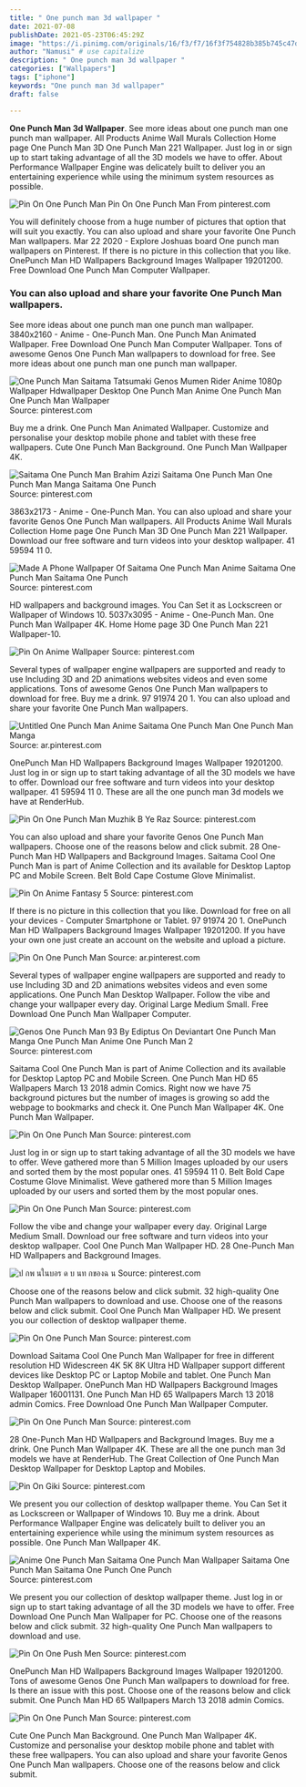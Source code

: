 ```yaml
---
title: " One punch man 3d wallpaper "
date: 2021-07-08
publishDate: 2021-05-23T06:45:29Z
image: "https://i.pinimg.com/originals/16/f3/f7/16f3f754828b385b745c47dbb8ab1661.jpg"
author: "Namusi" # use capitalize
description: " One punch man 3d wallpaper "
categories: ["Wallpapers"]
tags: ["iphone"]
keywords: "One punch man 3d wallpaper"
draft: false

---
```



**One Punch Man 3d Wallpaper**. See more ideas about one punch man one punch man wallpaper. All Products Anime Wall Murals Collection Home page One Punch Man 3D One Punch Man 221 Wallpaper. Just log in or sign up to start taking advantage of all the 3D models we have to offer. About Performance Wallpaper Engine was delicately built to deliver you an entertaining experience while using the minimum system resources as possible.

![Pin On One Punch Man](https://i.pinimg.com/originals/16/f3/f7/16f3f754828b385b745c47dbb8ab1661.jpg "Pin On One Punch Man")
Pin On One Punch Man From pinterest.com


You will definitely choose from a huge number of pictures that option that will suit you exactly. You can also upload and share your favorite One Punch Man wallpapers. Mar 22 2020 - Explore Joshuas board One punch man wallpapers on Pinterest. If there is no picture in this collection that you like. OnePunch Man HD Wallpapers Background Images Wallpaper 19201200. Free Download One Punch Man Computer Wallpaper.

### You can also upload and share your favorite One Punch Man wallpapers.

See more ideas about one punch man one punch man wallpaper. 3840x2160 - Anime - One-Punch Man. One Punch Man Animated Wallpaper. Free Download One Punch Man Computer Wallpaper. Tons of awesome Genos One Punch Man wallpapers to download for free. See more ideas about one punch man one punch man wallpaper.


![One Punch Man Saitama Tatsumaki Genos Mumen Rider Anime 1080p Wallpaper Hdwallpaper Desktop One Punch Man Anime One Punch Man One Punch Man Wallpaper](https://i.pinimg.com/originals/8a/9e/b2/8a9eb226805a07f9240390025decbaa6.jpg "One Punch Man Saitama Tatsumaki Genos Mumen Rider Anime 1080p Wallpaper Hdwallpaper Desktop One Punch Man Anime One Punch Man One Punch Man Wallpaper")
Source: pinterest.com

Buy me a drink. One Punch Man Animated Wallpaper. Customize and personalise your desktop mobile phone and tablet with these free wallpapers. Cute One Punch Man Background. One Punch Man Wallpaper 4K.

![Saitama One Punch Man Brahim Azizi Saitama One Punch Man One Punch Man Manga Saitama One Punch](https://i.pinimg.com/originals/7c/da/db/7cdadb2da80aa7baeda9d6661ee04d6e.jpg "Saitama One Punch Man Brahim Azizi Saitama One Punch Man One Punch Man Manga Saitama One Punch")
Source: pinterest.com

3863x2173 - Anime - One-Punch Man. You can also upload and share your favorite Genos One Punch Man wallpapers. All Products Anime Wall Murals Collection Home page One Punch Man 3D One Punch Man 221 Wallpaper. Download our free software and turn videos into your desktop wallpaper. 41 59594 11 0.

![Made A Phone Wallpaper Of Saitama One Punch Man Anime Saitama One Punch Man Saitama One Punch](https://i.pinimg.com/originals/de/1c/ac/de1cac3069c4be51ccfda0d42d04920d.jpg "Made A Phone Wallpaper Of Saitama One Punch Man Anime Saitama One Punch Man Saitama One Punch")
Source: pinterest.com

HD wallpapers and background images. You Can Set it as Lockscreen or Wallpaper of Windows 10. 5037x3095 - Anime - One-Punch Man. One Punch Man Wallpaper 4K. Home Home page 3D One Punch Man 221 Wallpaper-10.

![Pin On Anime Wallpaper](https://i.pinimg.com/474x/96/f5/d7/96f5d720b505caf3e762dbfd79d55704.jpg "Pin On Anime Wallpaper")
Source: pinterest.com

Several types of wallpaper engine wallpapers are supported and ready to use Including 3D and 2D animations websites videos and even some applications. Tons of awesome Genos One Punch Man wallpapers to download for free. Buy me a drink. 97 91974 20 1. You can also upload and share your favorite One Punch Man wallpapers.

![Untitled One Punch Man Anime Saitama One Punch Man One Punch Man Manga](https://i.pinimg.com/originals/c9/66/fe/c966fecb81bf7beda71abd9cbb2940f0.jpg "Untitled One Punch Man Anime Saitama One Punch Man One Punch Man Manga")
Source: ar.pinterest.com

OnePunch Man HD Wallpapers Background Images Wallpaper 19201200. Just log in or sign up to start taking advantage of all the 3D models we have to offer. Download our free software and turn videos into your desktop wallpaper. 41 59594 11 0. These are all the one punch man 3d models we have at RenderHub.

![Pin On One Punch Man Muzhik B Ye Raz](https://i.pinimg.com/originals/60/8f/6f/608f6ff93f7c2bcc3ef9681767f9fd41.jpg "Pin On One Punch Man Muzhik B Ye Raz")
Source: pinterest.com

You can also upload and share your favorite Genos One Punch Man wallpapers. Choose one of the reasons below and click submit. 28 One-Punch Man HD Wallpapers and Background Images. Saitama Cool One Punch Man is part of Anime Collection and its available for Desktop Laptop PC and Mobile Screen. Belt Bold Cape Costume Glove Minimalist.

![Pin On Anime Fantasy 5](https://i.pinimg.com/originals/23/15/93/2315933c57137d5a10c8fb7efd4cbd59.jpg "Pin On Anime Fantasy 5")
Source: pinterest.com

If there is no picture in this collection that you like. Download for free on all your devices - Computer Smartphone or Tablet. 97 91974 20 1. OnePunch Man HD Wallpapers Background Images Wallpaper 19201200. If you have your own one just create an account on the website and upload a picture.

![Pin On One Punch Man](https://i.pinimg.com/736x/c6/55/70/c655706e2456dd2c3b6aaac9d4bf1c05.jpg "Pin On One Punch Man")
Source: ar.pinterest.com

Several types of wallpaper engine wallpapers are supported and ready to use Including 3D and 2D animations websites videos and even some applications. One Punch Man Desktop Wallpaper. Follow the vibe and change your wallpaper every day. Original Large Medium Small. Free Download One Punch Man Wallpaper Computer.

![Genos One Punch Man 93 By Ediptus On Deviantart One Punch Man Manga One Punch Man Anime One Punch Man 2](https://i.pinimg.com/originals/7e/a9/9a/7ea99a61fc04f9f25db3ae6e0f576954.png "Genos One Punch Man 93 By Ediptus On Deviantart One Punch Man Manga One Punch Man Anime One Punch Man 2")
Source: pinterest.com

Saitama Cool One Punch Man is part of Anime Collection and its available for Desktop Laptop PC and Mobile Screen. One Punch Man HD 65 Wallpapers March 13 2018 admin Comics. Right now we have 75 background pictures but the number of images is growing so add the webpage to bookmarks and check it. One Punch Man Wallpaper 4K. One Punch Man Wallpaper.

![Pin On One Punch Man](https://i.pinimg.com/originals/68/ef/ba/68efba6042a8e1ff20ff82b17c44e4dd.jpg "Pin On One Punch Man")
Source: pinterest.com

Just log in or sign up to start taking advantage of all the 3D models we have to offer. Weve gathered more than 5 Million Images uploaded by our users and sorted them by the most popular ones. 41 59594 11 0. Belt Bold Cape Costume Glove Minimalist. Weve gathered more than 5 Million Images uploaded by our users and sorted them by the most popular ones.

![Pin On One Punch Man](https://i.pinimg.com/736x/3d/61/4a/3d614af3a04b4955fb499ffc124f5299.jpg "Pin On One Punch Man")
Source: pinterest.com

Follow the vibe and change your wallpaper every day. Original Large Medium Small. Download our free software and turn videos into your desktop wallpaper. Cool One Punch Man Wallpaper HD. 28 One-Punch Man HD Wallpapers and Background Images.

![ป กพ นในบอร ด บ นท กของฉ น](https://i.pinimg.com/736x/f4/d9/c7/f4d9c745befd2a0a0cb4debe4c04dc17.jpg "ป กพ นในบอร ด บ นท กของฉ น")
Source: pinterest.com

Choose one of the reasons below and click submit. 32 high-quality One Punch Man wallpapers to download and use. Choose one of the reasons below and click submit. Cool One Punch Man Wallpaper HD. We present you our collection of desktop wallpaper theme.

![Pin On One Punch Man](https://i.pinimg.com/originals/9d/a7/66/9da7661865ea19fe40f9ce7e8931a626.jpg "Pin On One Punch Man")
Source: pinterest.com

Download Saitama Cool One Punch Man Wallpaper for free in different resolution HD Widescreen 4K 5K 8K Ultra HD Wallpaper support different devices like Desktop PC or Laptop Mobile and tablet. One Punch Man Desktop Wallpaper. OnePunch Man HD Wallpapers Background Images Wallpaper 16001131. One Punch Man HD 65 Wallpapers March 13 2018 admin Comics. Free Download One Punch Man Wallpaper Computer.

![Pin On One Punch Man](https://i.pinimg.com/736x/3d/86/3d/3d863de82f59b572cc7949d5420fd08c.jpg "Pin On One Punch Man")
Source: pinterest.com

28 One-Punch Man HD Wallpapers and Background Images. Buy me a drink. One Punch Man Wallpaper 4K. These are all the one punch man 3d models we have at RenderHub. The Great Collection of One Punch Man Desktop Wallpaper for Desktop Laptop and Mobiles.

![Pin On Giki](https://i.pinimg.com/736x/e3/d7/a3/e3d7a3d7c69d6d3d7a2997741d10d22c.jpg "Pin On Giki")
Source: pinterest.com

We present you our collection of desktop wallpaper theme. You Can Set it as Lockscreen or Wallpaper of Windows 10. Buy me a drink. About Performance Wallpaper Engine was delicately built to deliver you an entertaining experience while using the minimum system resources as possible. One Punch Man Wallpaper 4K.

![Anime One Punch Man Saitama One Punch Man Wallpaper Saitama One Punch Man Saitama One Punch One Punch](https://i.pinimg.com/originals/24/75/12/247512a30575c32230e651c418e44b0f.jpg "Anime One Punch Man Saitama One Punch Man Wallpaper Saitama One Punch Man Saitama One Punch One Punch")
Source: pinterest.com

We present you our collection of desktop wallpaper theme. Just log in or sign up to start taking advantage of all the 3D models we have to offer. Free Download One Punch Man Wallpaper for PC. Choose one of the reasons below and click submit. 32 high-quality One Punch Man wallpapers to download and use.

![Pin On One Push Men](https://i.pinimg.com/originals/84/a2/6c/84a26c55709b706ad20f6f386918cbfb.jpg "Pin On One Push Men")
Source: pinterest.com

OnePunch Man HD Wallpapers Background Images Wallpaper 19201200. Tons of awesome Genos One Punch Man wallpapers to download for free. Is there an issue with this post. Choose one of the reasons below and click submit. One Punch Man HD 65 Wallpapers March 13 2018 admin Comics.

![Pin On One Punch Man](https://i.pinimg.com/originals/16/f3/f7/16f3f754828b385b745c47dbb8ab1661.jpg "Pin On One Punch Man")
Source: pinterest.com

Cute One Punch Man Background. One Punch Man Wallpaper 4K. Customize and personalise your desktop mobile phone and tablet with these free wallpapers. You can also upload and share your favorite Genos One Punch Man wallpapers. Choose one of the reasons below and click submit.

